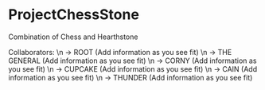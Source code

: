 ProjectChessStone
=================

Combination of Chess and Hearthstone

Collaborators:
  \n -> ROOT (Add information as you see fit)
  \n -> THE GENERAL (Add information as you see fit)
  \n -> CORNY (Add information as you see fit)
  \n -> CUPCAKE (Add information as you see fit)
  \n -> CAIN (Add information as you see fit)
  \n -> THUNDER (Add information as you see fit)
